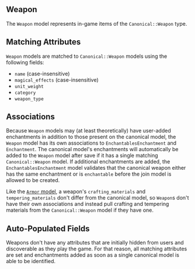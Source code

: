 ## Weapon

The `Weapon` model represents in-game items of the `Canonical::Weapon` type.

## Matching Attributes

`Weapon` models are matched to `Canonical::Weapon` models using the following fields:

* `name` (case-insensitive)
* `magical_effects` (case-insensitive)
* `unit_weight`
* `category`
* `weapon_type`

## Associations

Because `Weapon` models may (at least theoretically) have user-added enchantments in addition to those present on the canonical model, the `Weapon` model has its own associations to `EnchantablesEnchantment` and `Enchantment`. The canonical model's enchantments will automatically be added to the `Weapon` model after save if it has a single matching `Canonical::Weapon` model. If additional enchantments are added, the `EnchantablesEnchantment` model validates that the canonical weapon either has the same enchantment or is `enchantable` before the join model is allowed to be created.

Like the [`Armor` model](/docs/in_game_items/armor.md), a weapon's `crafting_materials` and `tempering_materials` don't differ from the canonical model, so `Weapon`s don't have their own associations and instead pull crafting and tempering materials from the `Canonical::Weapon` model if they have one.

## Auto-Populated Fields

Weapons don't have any attributes that are initially hidden from users and discoverable as they play the game. For that reason, all matching attributes are set and enchantments added as soon as a single canonical model is able to be identified.
